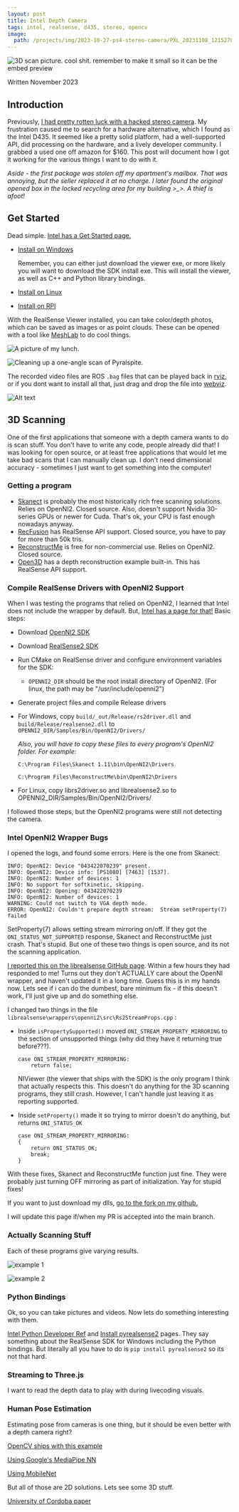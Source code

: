 ```yaml
---
layout: post
title: Intel Depth Camera
tags: intel, realsense, d435, stereo, opencv
image:
  path: /projects/img/2023-10-27-ps4-stereo-camera/PXL_20231108_121527860.jpg
---
```


![3D scan picture. cool shit. remember to make it small so it can be the embed preview]()

Written November 2023

## Introduction

Previously, [I had pretty rotten luck with a hacked stereo camera](/projects/ps4-stereo-camera/). My frustration caused me to search for a hardware alternative, which I found as the Intel D435. It seemed like a pretty solid platform, had a well-supported API, did processing on the hardware, and a lively developer community. I grabbed a used one off amazon for $160. This post will document how I got it working for the various things I want to do with it.

*Aside - the first package was stolen off my apartment's mailbox. That was annoying, but the seller replaced it at no charge. I later found the original opened box in the locked recycling area for my building >_>. A thief is afoot!*


## Get Started

Dead simple. [Intel has a Get Started page.](https://www.intelrealsense.com/get-started-depth-camera/)

- [Install on Windows](https://github.com/IntelRealSense/librealsense/releases/latest)
    
    Remember, you can either just download the viewer exe, or more likely you will want to download the SDK install exe. This will install the viewer, as well as C++ and Python library bindings.
- [Install on Linux](https://github.com/IntelRealSense/librealsense/blob/development/doc/distribution_linux.md)
- [Install on RPI](https://github.com/IntelRealSense/librealsense/blob/development/doc/installation_raspbian.md)

With the RealSense Viewer installed, you can take color/depth photos, which can be saved as images or as point clouds. These can be opened with a tool like [MeshLab](https://www.meshlab.net/) to do cool things.

![A picture of my lunch.](../img/2023-11-15-intel-depth-camera/lunch_Depth.png)

![Cleaning up a one-angle scan of Pyralspite.](../img/2023-11-15-intel-depth-camera/pyralspite_scan.png)

The recorded video files are ROS `.bag` files that can be played back in [rviz](https://wiki.ros.org/rviz), or if you dont want to install all that, just drag and drop the file into [webviz](https://webviz.io/app).

![Alt text](<../img/2023-11-15-intel-depth-camera/webviz.gif>)

## 3D Scanning

One of the first applications that someone with a depth camera wants to do is scan stuff. You don't have to write any code, people already did that! I was looking for open source, or at least free applications that would let me take bad scans that I can manually clean up. I don't need dimensional accuracy - sometimes I just want to get something into the computer!

### Getting a program

- [Skanect](https://structure.io/skanect) is probably the most historically rich free scanning solutions. Relies on OpenNI2. Closed source. Also, doesn't support Nvidia 30-series GPUs or newer for Cuda. That's ok, your CPU is fast enough nowadays anyway. 
- [RecFusion](https://www.recfusion.net/) has RealSense API support. Closed source, you have to pay for more than 50k tris.
- [ReconstructMe](https://www.reconstructme.net/) is free for non-commercial use. Relies on OpenNI2. Closed source.
- [Open3D](http://www.open3d.org/docs/latest/tutorial/t_reconstruction_system/index.html) has a depth reconstruction example built-in. This has RealSense API support.

### Compile RealSense Drivers with OpenNI2 Support

When I was testing the programs that relied on OpenNI2, I learned that Intel does not include the wrapper by default. But, [Intel has a page for that!](https://github.com/IntelRealSense/librealsense/tree/master/wrappers/openni2#getting-started) Basic steps:

- Download [OpenNI2 SDK](https://structure.io/openni)

- Download [RealSense2 SDK](https://github.com/IntelRealSense/librealsense/releases)

- Run CMake on RealSense driver and configure environment variables for the SDK:
    * `OPENNI2_DIR` should be the root install directory of OpenNI2. (For linux, the path may be "/usr/include/openni2")

- Generate project files and compile Release drivers

- For Windows, copy `build/_out/Release/rs2driver.dll` and `build/Release/realsense2.dll` to `OPENNI2_DIR/Samples/Bin/OpenNI2/Drivers/`

    *Also, you will have to copy these files to every program's OpenNI2 folder. For example:*

    `C:\Program Files\Skanect 1.11\bin\OpenNI2\Drivers`

    `C:\Program Files\ReconstructMe\bin\OpenNI2\Drivers`

- For Linux, copy librs2driver.so and librealsense2.so to OPENNI2_DIR/Samples/Bin/OpenNI2/Drivers/

I followed those steps, but the OpenNI2 programs were still not detecting the camera. 

### Intel OpenNI2 Wrapper Bugs

I opened the logs, and found some errors. Here is the one from Skanect:

```
INFO: OpenNI2: Device "043422070239" present.
INFO: OpenNI2: Device info: [PS1080] [7463] [1537].
INFO: OpenNI2: Number of devices: 1
INFO: No support for softkinetic, skipping.
INFO: OpenNI2: Opening: 043422070239
INFO: OpenNI2: Number of devices: 1
WARNING: Could not switch to VGA depth mode.
ERROR: OpenNI2: Couldn't prepare depth stream: 	Stream setProperty(7) failed
```

SetProperty(7) allows setting stream mirroring on/off. If they got the `ONI_STATUS_NOT_SUPPORTED` response, Skanect and ReconstructMe just crash. That's stupid. But one of these two things is open source, and its not the scanning application.


[I reported this on the librealsense GitHub page](https://github.com/IntelRealSense/librealsense/issues/12363). Within a few hours they had responded to me! Turns out they don't ACTUALLY care about the OpenNI wrapper, and haven't updated it in a long time. Guess this is in my hands now. Lets see if i can do the dumbest, bare minimum fix - if this doesn't work, I'll just give up and do something else.

I changed two things in the file `librealsense\wrappers\openni2\src\Rs2StreamProps.cpp` :

- Inside `isPropertySupported()` moved `ONI_STREAM_PROPERTY_MIRRORING` to the section of unsupported things (why did they have it returning true before???).

    ```
    case ONI_STREAM_PROPERTY_MIRRORING:
		return false;
    ```

    NIViewer (the viewer that ships with the SDK) is the only program I think that actually respects this. This doesn't do anything for the 3D scanning programs, they still crash. However, I can't handle just leaving it as reporting supported.

- Inside `setProperty()` made it so trying to mirror doesn't do anything, but returns `ONI_STATUS_OK`

    ```
    case ONI_STREAM_PROPERTY_MIRRORING:
	{
		return ONI_STATUS_OK;
		break;
	}
    ```

With these fixes, Skanect and ReconstructMe function just fine. They were probably just turning OFF mirroring as part of initialization. Yay for stupid fixes! 

If you want to just download my dlls, [go to the fork on my github.](https://github.com/starmaid/librealsense)

I will update this page if/when my PR is accepted into the main branch.

### Actually Scanning Stuff

Each of these programs give varying results.

![example 1]()

![example 2]()

### Python Bindings

Ok, so you can take pictures and videos. Now lets do something interesting with them.

[Intel Python Developer Ref](https://dev.intelrealsense.com/docs/python2) and [Install pyrealsense2](https://github.com/IntelRealSense/librealsense/tree/master/wrappers/python#installation) pages. They say something about the RealSense SDK for Windows including the Python bindings. But literally all you have to do is `pip install pyrealsense2` so its not that hard.

### Streaming to Three.js

I want to read the depth data to play with during livecoding visuals.

### Human Pose Estimation

Estimating pose from cameras is one thing, but it should be even better with a depth camera right?

[OpenCV ships with this example](https://github.com/opencv/opencv/blob/master/samples/dnn/openpose.py)

[Using Google's MediaPipe NN](https://techvidvan.com/tutorials/human-pose-estimation-opencv/)

[Using MobileNet](https://github.com/quanhua92/human-pose-estimation-opencv)

But all of those are 2D solutions. Lets see some 3D stuff.

[University of Cordoba paper](https://arxiv.org/pdf/1807.05389.pdf)

